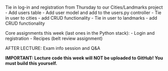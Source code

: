 Tie in log-in and registration from Thursday to our Cities/Landmarks project
    - Add users table
    - Add user model and add to the users.py controller
    - Tie in user to cities - add CRUD functionality
    - Tie in user to landmarks - add CRUD functionality

Core assignments this week (last ones in the Python stack):
    - Login and registration
    - Recipes (belt review assignment)

AFTER LECTURE:
Exam info session and Q&A

**IMPORTANT: Lecture code this week will NOT be uploaded to GitHub!  You must build this yourself.**
